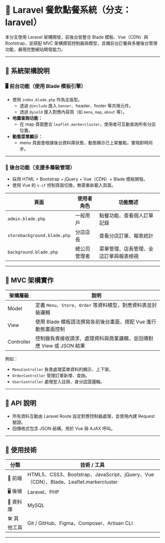 # 🧩 Laravel 餐飲點餐系統（分支：laravel）

本分支使用 Laravel 架構開發，前後台皆整合 Blade 模板、Vue（CDN）與 Bootstrap，並搭配 MVC 架構撰寫控制器與模型，具備前台訂餐與多層後台管理功能，展現完整網站開發能力。

---

## 📌 系統架構說明

### 🖥️ 前台功能（使用 Blade 模板引擎）

- 使用 `index.blade.php` 作為主版型。
  - 透過 `@include` 匯入 `banner`、header、footer 等共用元件。
  - 透過 `@yield` 匯入對應內容頁（如 `menu`, `map`, `about` 等）。
- **地圖查詢功能：**
  - 在 map 頁面整合 `leaflet.markercluster`，使用者可互動查詢所有分店位置。
- **動態菜單顯示：**
  - menu 頁面會根據後台資料庫狀態，動態顯示已上架餐點，實現即時同步。

---

### 🔧 後台功能（支援多層級管理）

- 採用 HTML + Bootstrap + jQuery + Vue（CDN）+ Blade 模板開發。
- 使用 Vue 的 `v-if` 控制頁面切換，無需重新載入頁面。

| 頁面                        | 使用者角色       | 功能簡述                                                   |
|-----------------------------|------------------|------------------------------------------------------------|
| `admin.blade.php`           | 一般用戶         | 點餐功能、查看個人訂單記錄                                 |
| `storebackground.blade.php` | 分店店長         | 查看分店訂單、報表統計                                     |
| `background.blade.php`      | 總公司管理者     | 菜單管理、店長管理、全店訂單與報表檢視                     |

---

## 🧠 MVC 架構實作

| 架構層級  | 說明                                                                 |
|-----------|----------------------------------------------------------------------|
| Model     | 定義 `Menu`、`Store`、`Order` 等資料模型，對應資料表並封裝邏輯         |
| View      | 使用 Blade 模板語法撰寫各前後台畫面，搭配 Vue 進行動態畫面控制         |
| Controller| 控制器負責接收請求、處理資料與商業邏輯，並回傳對應 View 或 JSON 結果 |

例如：

- `MenuController` 負責處理菜單資料的顯示、上下架。
- `OrderController` 管理訂單新增、查詢。
- `UserController` 處理登入註冊、身分認證邏輯。

---

## 🔗 API 說明

- 所有資料互動由 Laravel Route 設定對應控制器處理，並使用內建 Request 驗證。
- 回傳格式包含 JSON 結構，用於 Vue 與 AJAX 呼叫。

---

## 🧰 使用技術

| 分類        | 技術 / 工具                                                                 |
|-------------|------------------------------------------------------------------------------|
| 🔧 前端      | HTML5、CSS3、Bootstrap、JavaScript、jQuery、Vue（CDN）、Blade、Leaflet.markercluster |
| 🖥️ 後端     | Laravel、PHP                                                                 |
| 💾 資料庫    | MySQL                                                                       |
| 🛠️ 其他工具 | Git / GitHub、Figma、Composer、Artisan CLI                                  |

---
